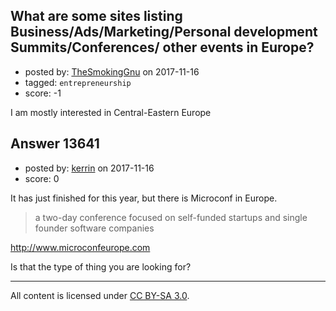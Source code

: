## What are some sites listing Business/Ads/Marketing/Personal development Summits/Conferences/ other events in Europe?

- posted by: [TheSmokingGnu](https://stackexchange.com/users/10046081/thesmokinggnu) on 2017-11-16
- tagged: `entrepreneurship`
- score: -1

I am mostly interested in Central-Eastern Europe


## Answer 13641

- posted by: [kerrin](https://stackexchange.com/users/1621372/kerrin) on 2017-11-16
- score: 0

It has just finished for this year, but there is Microconf in Europe.

> a two-day conference focused on self-funded startups and single founder software companies

http://www.microconfeurope.com

Is that the type of thing you are looking for?



---

All content is licensed under [CC BY-SA 3.0](https://creativecommons.org/licenses/by-sa/3.0/).
